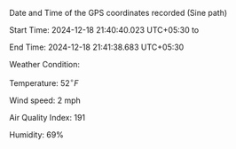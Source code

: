 Date and Time of the GPS coordinates recorded (Sine path) 

Start Time: 2024-12-18 21:40:40.023 UTC+05:30 to

End Time: 2024-12-18 21:41:38.683 UTC+05:30

Weather Condition:

Temperature: $\displaystyle{52}^{\circ}{F}$

Wind speed: 2 mph

Air Quality Index: 191

Humidity: 69%
